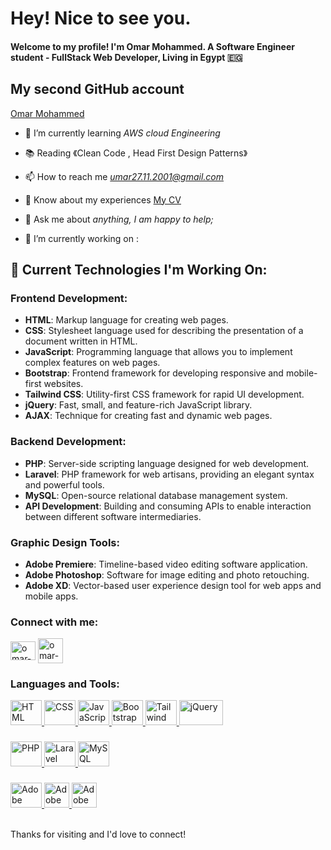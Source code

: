 # Hey! Nice to see you.
#### Welcome to my profile! I'm Omar Mohammed. A Software Engineer student - FullStack Web Developer, Living in Egypt 🇪🇬
## My second GitHub account
[Omar Mohammed](https://github.com/omarMadmonAi)

- 🌱 I’m currently learning *AWS cloud Engineering*

- 📚 Reading 《Clean Code ,  Head First Design Patterns》

- 📫 How to reach me *umar27.11.2001@gmail.com*

- 📄 Know about my experiences [My CV](https://drive.google.com/file/d/1jwh16yWb_fw0sWlTlgzOcdb4EnVISC5F/view?usp=sharing)

- 💬 Ask me about *anything, I am happy to help;*

- 🔭 I’m currently working on :


## 🔭 Current Technologies I'm Working On:

### Frontend Development:
- **HTML**: Markup language for creating web pages.
- **CSS**: Stylesheet language used for describing the presentation of a document written in HTML.
- **JavaScript**: Programming language that allows you to implement complex features on web pages.
- **Bootstrap**: Frontend framework for developing responsive and mobile-first websites.
- **Tailwind CSS**: Utility-first CSS framework for rapid UI development.
- **jQuery**: Fast, small, and feature-rich JavaScript library.
- **AJAX**: Technique for creating fast and dynamic web pages.

### Backend Development:
- **PHP**: Server-side scripting language designed for web development.
- **Laravel**: PHP framework for web artisans, providing an elegant syntax and powerful tools.
- **MySQL**: Open-source relational database management system.
- **API Development**: Building and consuming APIs to enable interaction between different software intermediaries.

### Graphic Design Tools:
- **Adobe Premiere**: Timeline-based video editing software application.
- **Adobe Photoshop**: Software for image editing and photo retouching.
- **Adobe XD**: Vector-based user experience design tool for web apps and mobile apps.

<h3 align="left">Connect with me:</h3>
<p align="left">
<a href="https://www.linkedin.com/in/omar-mohammad-227b10253" target="blank"><img align="center" src="https://raw.githubusercontent.com/rahuldkjain/github-profile-readme-generator/master/src/images/icons/Social/linked-in-alt.svg" alt="omar-mohammad" height="30" width="40" /></a>
<a href="https://wa.me/+201050456069" target="blank"><img align="center" src='https://cdn-icons-png.freepik.com/512/4423/4423697.png?ga=GA1.1.805435591.1715728134' alt="omar-mohammad" height="40" width="40" /></a>
</p>

<p align="left">




### Languages and Tools:
  <a href="https://www.w3.org/html/" target="_blank" rel="noreferrer">
    <img src="https://upload.wikimedia.org/wikipedia/commons/6/61/HTML5_logo_and_wordmark.svg" alt="HTML" title="HTML" width="50" height="40"/>
  </a>

  <a href="https://www.w3.org/Style/CSS/" target="_blank" rel="noreferrer">
    <img src="https://upload.wikimedia.org/wikipedia/commons/d/d5/CSS3_logo_and_wordmark.svg" alt="CSS" title="CSS" width="50" height="40"/>
  </a>

  <a href="https://developer.mozilla.org/en-US/docs/Web/JavaScript" target="_blank" rel="noreferrer">
    <img src="https://upload.wikimedia.org/wikipedia/commons/9/99/Unofficial_JavaScript_logo_2.svg" alt="JavaScript" title="JavaScript" width="50" height="40"/>
  </a>

  <a href="https://getbootstrap.com" target="_blank" rel="noreferrer">
    <img src="https://upload.wikimedia.org/wikipedia/commons/b/b2/Bootstrap_logo.svg" alt="Bootstrap" title="Bootstrap" width="50" height="40"/>
  </a>

  <a href="https://tailwindcss.com" target="_blank" rel="noreferrer">
    <img src="https://upload.wikimedia.org/wikipedia/commons/d/d5/Tailwind_CSS_Logo.svg" alt="Tailwind CSS" title="Tailwind CSS" width="50" height="40"/>
    
  </a>

  <a href="https://jquery.com" target="_blank" rel="noreferrer">
    <img src="https://upload.wikimedia.org/wikipedia/en/9/9e/JQuery_logo.svg" alt="jQuery" title="jQuery" width="70" height="40"/>
  </a>

### 
  <a href="https://www.php.net" target="_blank" rel="noreferrer">
    <img src="https://upload.wikimedia.org/wikipedia/commons/2/27/PHP-logo.svg" alt="PHP" title="PHP" width="50" height="40"/>
  </a>

  <a href="https://laravel.com" target="_blank" rel="noreferrer">
    <img src="https://upload.wikimedia.org/wikipedia/commons/9/9a/Laravel.svg" alt="Laravel" title="Laravel" width="50" height="40"/>
  </a>

  <a href="https://www.mysql.com" target="_blank" rel="noreferrer">
    <img src="https://upload.wikimedia.org/wikipedia/commons/0/0a/MySQL_textlogo.svg" alt="MySQL" title="MySQL" width="50" height="40"/>
  </a>


### 
  <a href="https://www.adobe.com/products/premiere.html" target="_blank" rel="noreferrer">
    <img src="https://upload.wikimedia.org/wikipedia/commons/4/40/Adobe_Premiere_Pro_CC_icon.svg" alt="Adobe Premiere" title="Adobe Premiere" width="50" height="40"/>
  </a>

  <a href="https://www.adobe.com/products/photoshop.html" target="_blank" rel="noreferrer">
    <img src="https://upload.wikimedia.org/wikipedia/commons/a/af/Adobe_Photoshop_CC_icon.svg" alt="Adobe Photoshop" title="Adobe Photoshop" width="40" height="40"/>
  </a>

  <a href="https://www.adobe.com/products/xd.html" target="_blank" rel="noreferrer">
    <img src="https://upload.wikimedia.org/wikipedia/commons/c/c2/Adobe_XD_CC_icon.svg" alt="Adobe XD" title="Adobe XD" width="40" height="40"/>
  </a>
<br>

 </p>
 <br>
Thanks for visiting and I'd love to connect!
